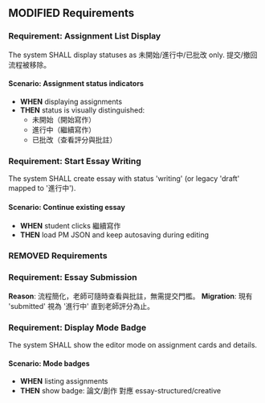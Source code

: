 ## MODIFIED Requirements
### Requirement: Assignment List Display
The system SHALL display statuses as 未開始/進行中/已批改 only. 提交/撤回流程被移除。

#### Scenario: Assignment status indicators
- **WHEN** displaying assignments
- **THEN** status is visually distinguished:
  - 未開始（開始寫作）
  - 進行中（繼續寫作）
  - 已批改（查看評分與批註）

### Requirement: Start Essay Writing
The system SHALL create essay with status 'writing' (or legacy 'draft' mapped to '進行中').

#### Scenario: Continue existing essay
- **WHEN** student clicks 繼續寫作
- **THEN** load PM JSON and keep autosaving during editing

### REMOVED Requirements
### Requirement: Essay Submission
**Reason**: 流程簡化，老師可隨時查看與批註，無需提交門檻。
**Migration**: 現有 'submitted' 視為 '進行中' 直到老師評分為止。

### Requirement: Display Mode Badge
The system SHALL show the editor mode on assignment cards and details.

#### Scenario: Mode badges
- **WHEN** listing assignments
- **THEN** show badge: 論文/創作 對應 essay-structured/creative


